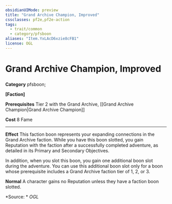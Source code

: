 ```yaml
---
obsidianUIMode: preview
title: "Grand Archive Champion, Improved"
cssclasses: pf2e,pf2e-action
tags:
  - trait/common
  - category/pfsboon
aliases: "Item.YxLAcD6xzie8cFB1"
license: OGL
---
```

# Grand Archive Champion, Improved

### 

**Category** pfsboon; 




**\[Faction\]**

**Prerequisites** Tier 2 with the Grand Archive, [[Grand Archive Champion|Grand Archive Champion]]

**Cost** 8 Fame

* * *

**Effect** This faction boon represents your expanding connections in the Grand Archive faction. While you have this boon slotted, you gain Reputation with the faction after a successfully completed adventure, as detailed in its Primary and Secondary Objectives.

In addition, when you slot this boon, you gain one additional boon slot during the adventure. You can use this additional boon slot only for a boon whose prerequisite includes a Grand Archive faction tier of 1, 2, or 3.

**Normal** A character gains no Reputation unless they have a faction boon slotted.

*Source: *
*OGL*